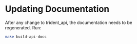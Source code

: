 # Updating Documentation

After any change to trident_api, the documentation needs to be regenerated. Run:

```bash
make build-api-docs
```
